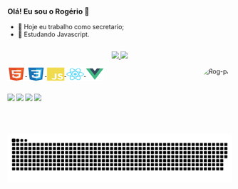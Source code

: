 ### Olá! Eu sou o Rogério 👋
<!--
**RogYoshino/RogYoshino** is a ✨ _special_ ✨ repository because its `README.md` (this file) appears on your GitHub profile.

Here are some ideas to get you started:

- 
- 
- 👯 I’m looking to collaborate on ...
- 🤔 I’m looking for help with ...
- 💬 Ask me about ...
- 
- 😄 Pronouns: Ele/dele
- ⚡ Fun fact: ...
-->
<ul>
<li>🔭 Hoje eu trabalho como secretario; </li>
<li>🌱 Estudando Javascript.</li>
</ul>

##

<div align="center">
  <a href="https://github.com/RogYoshino">
  <img height="180em" src="https://github-readme-stats.vercel.app/api?username=rogyoshino&show_icons=true&theme=dracula&include_all_commits=true&count_private=true"/>
  <img height="180em" src="https://github-readme-stats.vercel.app/api/top-langs/?username=rogyoshino&layout=compact&langs_count=7&theme=dracula"/>
</div>
  
<div style="display: inline_block"><br>
  <img align="center" alt="Rog-HTML" height="30" width="40" src="https://raw.githubusercontent.com/devicons/devicon/master/icons/html5/html5-original.svg">
  <img align="center" alt="Rog-CSS" height="30" width="40" src="https://raw.githubusercontent.com/devicons/devicon/master/icons/css3/css3-original.svg">
  <img align="center" alt="Rog-Js" height="30" width="40" src="https://raw.githubusercontent.com/devicons/devicon/master/icons/javascript/javascript-plain.svg">
  <img align="center" alt="Rog-React" height="30" width="40" src="https://raw.githubusercontent.com/devicons/devicon/master/icons/react/react-original.svg">
  <img align="center" alt="Rog-VUE" height="30" width="40" src="https://raw.githubusercontent.com/devicons/devicon/master/icons/vuejs/vuejs-original.svg">
  <img align="right" alt="Rog-pic" height="150" style="border-radius:50px;" src="https://instagram.fssz1-1.fna.fbcdn.net/v/t51.2885-19/s320x320/37222457_649569338751789_8034675365932695552_n.jpg?_nc_ht=instagram.fssz1-1.fna.fbcdn.net&_nc_cat=109&_nc_ohc=qaD4I6i-MTMAX_TC_l_&edm=ABfd0MgBAAAA&ccb=7-4&oh=00_AT-CFsCGM8IdH5YhkUV2kqRc0uWMm70j98gyJkyfCtYW-Q&oe=6208AF52&_nc_sid=7bff83">
</div>
  
##

  <div> 
  <a href="https://www.youtube.com/channel/UC3hzIatO4c4y8gwOtVgTuDA" target="_blank"><img src="https://img.shields.io/badge/YouTube-FF0000?style=for-the-badge&logo=youtube&logoColor=white" target="_blank"></a>
  <a href="https://www.instagram.com/rog.junior_/" target="_blank"><img src="https://img.shields.io/badge/-Instagram-%23E4405F?style=for-the-badge&logo=instagram&logoColor=white" target="_blank"></a>
  <a href = "mailto:rogerio.dev@outlook.com.br"><img src="https://img.shields.io/badge/-Gmail-%23333?style=for-the-badge&logo=gmail&logoColor=white" target="_blank"></a>
  <a href="https://www.linkedin.com/in/rogério-junior/" target="_blank"><img src="https://img.shields.io/badge/-LinkedIn-%230077B5?style=for-the-badge&logo=linkedin&logoColor=white" target="_blank"></a> 
    
![Snake animation](https://github.com/rog-junior/rog-junior/blob/output/github-contribution-grid-snake.svg)
 
</div>
